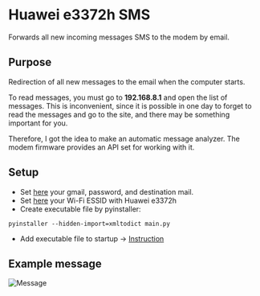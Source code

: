# Huawei e3372h SMS

Forwards all new incoming messages SMS to the modem by email.

## Purpose

Redirection of all new messages to the email when the computer starts.

To read messages, you must go to **192.168.8.1** and open the list of messages. This is inconvenient, since it is possible in one day to forget to read the messages and go to the site, and there may be something important for you.

Therefore, I got the idea to make an automatic message analyzer.
The modem firmware provides an API set for working with it.

## Setup

* Set [here](https://github.com/kovinevmv/HuaweiSMS/blob/master/source/sender.py#L8) your gmail, password, and destination mail.
* Set [here](https://github.com/kovinevmv/HuaweiSMS/blob/master/source/main.py#L14) your Wi-Fi ESSID with Huawei e3372h
* Create executable file by pyinstaller:
```
pyinstaller --hidden-import=xmltodict main.py
```
* Add executable file to startup -> [Instruction](https://www.howtogeek.com/228467/how-to-make-a-program-run-at-startup-on-any-computer/)

## Example message

![Message](https://github.com/kovinevmv/HuaweiSMS/raw/master/docs/mail.png)


